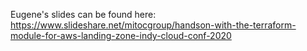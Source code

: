 Eugene's slides can be found here:
https://www.slideshare.net/mitocgroup/handson-with-the-terraform-module-for-aws-landing-zone-indy-cloud-conf-2020
